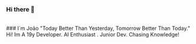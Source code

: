 ### Hi there 👋
<br>
### I´m João
"Today Better Than Yesterday, Tomorrow Better Than Today."
Hi! Im A 19y Developer. AI Enthusiast . Junior Dev. Chasing Knowledge!
<!--
**jpex-dev/jpex-dev** is a ✨ _special_ ✨ repository because its `README.md` (this file) appears on your GitHub profile.

Here are some ideas to get you started:

- 🔭 I’m currently working on ...
- 🌱 I’m currently learning ...
- 👯 I’m looking to collaborate on ...
- 🤔 I’m looking for help with ...
- 💬 Ask me about ...
- 📫 How to reach me: ...
- 😄 Pronouns: ...
- ⚡ Fun fact: ...
-->
- 🔭 I’m currently working as a web developer but i actually use to be a full stack dev
- 🌱 I’m currently learning about AI and fullstack dev
- 📫 How to reach me: joao@jpex.dev
